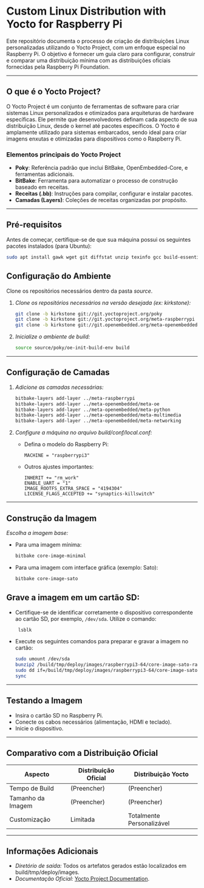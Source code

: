 # Custom Linux Distribution with Yocto for Raspberry Pi

Este repositório documenta o processo de criação de distribuições Linux personalizadas utilizando o Yocto Project, com um enfoque especial no Raspberry Pi. O objetivo é fornecer um guia claro para configurar, construir e comparar uma distribuição mínima com as distribuições oficiais fornecidas pela Raspberry Pi Foundation.

---

## **O que é o Yocto Project?**

O Yocto Project é um conjunto de ferramentas de software para criar sistemas Linux personalizados e otimizados para arquiteturas de hardware específicas. Ele permite que desenvolvedores definam cada aspecto de sua distribuição Linux, desde o kernel até pacotes específicos. O Yocto é amplamente utilizado para sistemas embarcados, sendo ideal para criar imagens enxutas e otimizadas para dispositivos como o Raspberry Pi.

### **Elementos principais do Yocto Project**
- **Poky**: Referência padrão que inclui BitBake, OpenEmbedded-Core, e ferramentas adicionais.
- **BitBake**: Ferramenta para automatizar o processo de construção baseado em receitas.
- **Receitas (.bb)**: Instruções para compilar, configurar e instalar pacotes.
- **Camadas (Layers)**: Coleções de receitas organizadas por propósito.

---

## **Pré-requisitos**

Antes de começar, certifique-se de que sua máquina possui os seguintes pacotes instalados (para Ubuntu):

```bash
sudo apt install gawk wget git diffstat unzip texinfo gcc build-essential chrpath socat cpio python3 python3-pip python3-pexpect xz-utils debianutils iputils-ping python3-git python3-jinja2 python3-subunit zstd liblz4-tool file locales libacl1

```

## **Configuração do Ambiente** ##
Clone os repositórios necessários dentro da pasta _source_.

1. *Clone os repositórios necessários na versão desejada (ex: kirkstone):*
   ```bash
   git clone -b kirkstone git://git.yoctoproject.org/poky
   git clone -b kirkstone git://git.yoctoproject.org/meta-raspberrypi
   git clone -b kirkstone git://git.openembedded.org/meta-openembedded
   ```
2. *Inicialize o ambiente de build:*
   ```bash
   source source/poky/oe-init-build-env build
   ```

---

## Configuração de Camadas

1. *Adicione as camadas necessárias:*
   ```bash
   bitbake-layers add-layer ../meta-raspberrypi
   bitbake-layers add-layer ../meta-openembedded/meta-oe
   bitbake-layers add-layer ../meta-openembedded/meta-python
   bitbake-layers add-layer ../meta-openembedded/meta-multimedia
   bitbake-layers add-layer ../meta-openembedded/meta-networking
   ```

3. *Configure a máquina no arquivo build/conf/local.conf:*
   - Defina o modelo do Raspberry Pi:
     ```plaintext
     MACHINE = "raspberrypi3"
     ```
   - Outros ajustes importantes:
     ```plaintext
     INHERIT += "rm_work"
     ENABLE_UART = "1"
     IMAGE_ROOTFS_EXTRA_SPACE = "4194304"
     LICENSE_FLAGS_ACCEPTED += "synaptics-killswitch"
     ```

---

## Construção da Imagem

*Escolha a imagem base:*
   - Para uma imagem mínima:
     ```bash
     bitbake core-image-minimal
     ```
   - Para uma imagem com interface gráfica (exemplo: Sato):
     ```bash
     bitbake core-image-sato
     ```

## Grave a imagem em um cartão SD:
   - Certifique-se de identificar corretamente o dispositivo correspondente ao cartão SD, por exemplo, `/dev/sda`. Utilize o comando:
     ```bash
      lsblk
     ```
   - Execute os seguintes comandos para preparar e gravar a imagem no cartão:
     ```bash
     sudo umount /dev/sda
     bunzip2 /build/tmp/deploy/images/raspberrypi3-64/core-image-sato-raspberrypi3-64.rootfs-20241030194845.wic.bz2
     sudo dd if=/build/tmp/deploy/images/raspberrypi3-64/core-image-sato-raspberrypi3-64.rootfs-20241030194845.wic of=/dev/sda bs=4M status=progress
     sync
     ```


---

## Testando a Imagem

- Insira o cartão SD no Raspberry Pi.
- Conecte os cabos necessários (alimentação, HDMI e teclado).
- Inicie o dispositivo.

---

## Comparativo com a Distribuição Oficial


| Aspecto                    | Distribuição Oficial       | Distribuição Yocto         |
|----------------------------|----------------------------|----------------------------|
| Tempo de Build             | (Preencher)             | (Preencher)             |
| Tamanho da Imagem          | (Preencher)             | (Preencher)             |
| Customização               | Limitada                  | Totalmente Personalizável |

---

## Informações Adicionais

- *Diretório de saída:* Todos os artefatos gerados estão localizados em build/tmp/deploy/images.
- *Documentação Oficial:* [Yocto Project Documentation](https://www.yoctoproject.org/docs/latest/).
